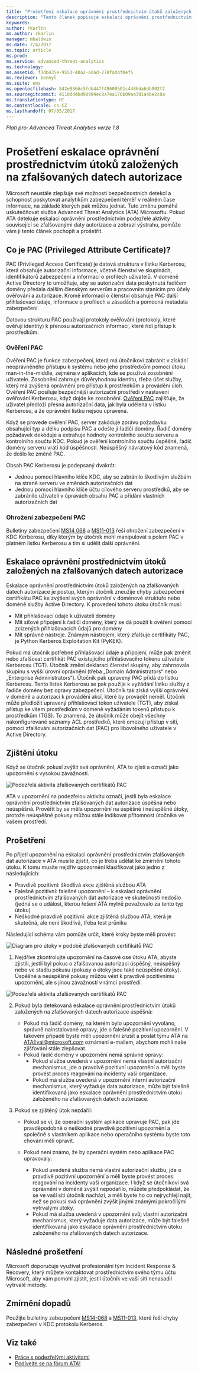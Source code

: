 ```yaml
---
title: "Prošetření eskalace oprávnění prostřednictvím útoků založených na zfalšovaných datech autorizace| Dokumentace Microsoftu"
description: "Tento článek popisuje eskalaci oprávnění prostřednictvím útoků založených na zfalšovaných datech autorizace a poskytuje pokyny k prošetření, pokud byla tato hrozba detekována ve vaší síti."
keywords: 
author: rkarlin
ms.author: rkarlin
manager: mbaldwin
ms.date: 7/4/2017
ms.topic: article
ms.prod: 
ms.service: advanced-threat-analytics
ms.technology: 
ms.assetid: f3db435e-9553-40a2-a2ad-278fad4f0ef5
ms.reviewer: bennyl
ms.suite: ems
ms.openlocfilehash: 842e9866c5fdb447f49600501c4486da6db902f2
ms.sourcegitcommit: 4118dd4bd98994ec8a7ea170b09aa301a4be2c8a
ms.translationtype: HT
ms.contentlocale: cs-CZ
ms.lasthandoff: 07/05/2017
---
```

*Platí pro: Advanced Threat Analytics verze 1.8*

# Prošetření eskalace oprávnění prostřednictvím útoků založených na zfalšovaných datech autorizace
<a id="investigating-privilege-escalation-using-forged-authorization-data-attacks" class="xliff"></a>

Microsoft neustále zlepšuje své možnosti bezpečnostních detekcí a schopnost poskytovat analytikům zabezpečení téměř v reálném čase informace, na základě kterých pak můžou jednat. Tuto změnu pomáhá uskutečňovat služba Advanced Threat Analytics (ATA) Microsoftu. Pokud ATA detekuje eskalaci oprávnění prostřednictvím podezřelé aktivity související se zfalšovanými daty autorizace a zobrazí výstrahu, pomůže vám ji tento článek pochopit a prošetřit.

## Co je PAC (Privileged Attribute Certificate)?
<a id="what-is-a-privileged-attribute-certificate-pac" class="xliff"></a>

PAC (Privileged Access Certificate) je datová struktura v lístku Kerberosu, která obsahuje autorizační informace, včetně členství ve skupinách, identifikátorů zabezpečení a informací o profilech uživatelů. V doméně Active Directory to umožňuje, aby se autorizační data poskytnutá řadičem domény předala dalším členským serverům a pracovním stanicím pro účely ověřování a autorizace. Kromě informací o členství obsahuje PAC další přihlašovací údaje, informace o profilech a zásadách a pomocná metadata zabezpečení. 

Datovou strukturu PAC používají protokoly ověřování (protokoly, které ověřují identity) k přenosu autorizačních informací, které řídí přístup k prostředkům.

### Ověření PAC
<a id="pac-validation" class="xliff"></a>

Ověření PAC je funkce zabezpečení, která má útočníkovi zabránit v získání neoprávněného přístupu k systému nebo jeho prostředkům pomocí útoku man-in-the-middle, zejména v aplikacích, kde se používá zosobnění uživatele. Zosobnění zahrnuje důvěryhodnou identitu, třeba účet služby, který má zvýšená oprávnění pro přístup k prostředkům a provádění úloh. Ověření PAC posiluje bezpečnější autorizační prostředí v nastavení ověřování Kerberosu, když dojde ke zosobnění. [Ověření PAC](https://blogs.msdn.microsoft.com/openspecification/2009/04/24/understanding-microsoft-kerberos-pac-validation/) zajišťuje, že uživatel předloží přesná autorizační data, jak byla udělena v lístku Kerberosu, a že oprávnění lístku nejsou upravená.

Když se provede ověření PAC, server zakóduje zprávu požadavku obsahující typ a délku podpisu PAC a odešle ji řadiči domény. Řadič domény požadavek dekóduje a extrahuje hodnoty kontrolního součtu serveru a kontrolního součtu KDC. Pokud je ověření kontrolního součtu úspěšné, řadič domény serveru vrátí kód úspěšnosti. Neúspěšný návratový kód znamená, že došlo ke změně PAC. 

Obsah PAC Kerberosu je podepsaný dvakrát: 
- Jednou pomocí hlavního klíče KDC, aby se zabránilo škodlivým službám na straně serveru ve změnách autorizačních dat
- Jednou pomocí hlavního klíče účtu cílového serveru prostředků, aby se zabránilo uživateli v úpravách obsahu PAC a přidání vlastních autorizačních dat

### Ohrožení zabezpečení PAC
<a id="pac-vulnerability" class="xliff"></a>
Bulletiny zabezpečení [MS14 068](https://technet.microsoft.com/library/security/MS14-068.aspx) a [MS11-013](https://technet.microsoft.com/library/security/ms11-013.aspx) řeší ohrožení zabezpečení v KDC Kerberosu, díky kterým by útočník mohl manipulovat s polem PAC v platném lístku Kerberosu a tím si udělit další oprávnění.

## Eskalace oprávnění prostřednictvím útoků založených na zfalšovaných datech autorizace
<a id="privilege-escalation-using-forged-authorization-data-attack" class="xliff"></a>

Eskalace oprávnění prostřednictvím útoků založených na zfalšovaných datech autorizace je postup, kterým útočník zneužije chyby zabezpečení certifikátu PAC ke zvýšení svých oprávnění v doménové struktuře nebo doméně služby Active Directory. K provedení tohoto útoku útočník musí:
-   Mít přihlašovací údaje k uživateli domény
-   Mít síťové připojení k řadiči domény, který se dá použít k ověření pomocí zcizených přihlašovacích údajů pro domény
-   Mít správné nástroje. Známým nástrojem, který zfalšuje certifikáty PAC, je Python Kerberos Exploitation Kit (PyKEK).

Pokud má útočník potřebné přihlašovací údaje a připojení, může pak změnit nebo zfalšovat certifikát PAC existujícího přihlašovacího tokenu uživatele Kerberosu (TGT). Útočník změní deklaraci členství skupiny, aby zahrnovala skupinu s vyšší úrovní oprávnění (třeba „Domain Administrators“ nebo „Enterprise Administrators“). Útočník pak upravený PAC přidá do lístku Kerberosu. Tento lístek Kerberosu se pak použije k vyžádání lístku služby z řadiče domény bez opravy zabezpečení. Útočník tak získá vyšší oprávnění v doméně a autorizaci k provádění akcí, které by provádět neměl. Útočník může předložit upravený přihlašovací token uživatele (TGT), aby získal přístup ke všem prostředkům v doméně vyžádáním tokenů přístupu k prostředkům (TGS). To znamená, že útočník může obejít všechny nakonfigurované seznamy ACL prostředků, které omezují přístup v síti, pomocí zfalšování autorizačních dat (PAC) pro libovolného uživatele v Active Directory.

## Zjištění útoku
<a id="discovering-the-attack" class="xliff"></a>
Když se útočník pokusí zvýšit svá oprávnění, ATA to zjistí a označí jako upozornění s vysokou závažností.

![Podezřelá aktivita zfalšovaných certifikátů PAC](./media/forged-pac.png)

ATA v upozornění na podezřelou aktivitu označí, jestli byla eskalace oprávnění prostřednictvím zfalšovaných dat autorizace úspěšná nebo neúspěšná. Prověřit by se měla upozornění na úspěšné i neúspěšné útoky, protože neúspěšné pokusy můžou stále indikovat přítomnost útočníka ve vašem prostředí.

## Prošetření
<a id="investigating" class="xliff"></a>
Po přijetí upozornění na eskalaci oprávnění prostřednictvím zfalšovaných dat autorizace v ATA musíte zjistit, co je třeba udělat ke zmírnění tohoto útoku. K tomu musíte nejdřív upozornění klasifikovat jako jedno z následujících: 
-   Pravdivě pozitivní: škodlivá akce zjištěná službou ATA
-   Falešně pozitivní: falešné upozornění – k eskalaci oprávnění prostřednictvím zfalšovaných dat autorizace ve skutečnosti nedošlo (jedná se o událost, kterou řešení ATA mylně považovalo za tento typ útoku)
-   Neškodné pravdivě pozitivní: akce zjištěná službou ATA, která je skutečná, ale není škodlivá, třeba test průniku

Následující schéma vám pomůže určit, které kroky byste měli provést:

![Diagram pro útoky v podobě zfalšovaných certifikátů PAC](./media/forged-pac-diagram.png)

1. Nejdříve zkontrolujte upozornění na časové ose útoku ATA, abyste zjistili, jestli byl pokus o zfalšovanou autorizaci úspěšný, neúspěšný nebo ve stadiu pokusu (pokusy o útoky jsou také neúspěšné útoky). Úspěšné a neúspěšné pokusy můžou vést k pravdivě pozitivnímu upozornění, ale s jinou závažností v rámci prostředí.
 
 ![Podezřelá aktivita zfalšovaných certifikátů PAC](./media/forged-pac-sa.png)


2.  Pokud byla detekovaná eskalace oprávnění prostřednictvím útoků založených na zfalšovaných datech autorizace úspěšná:
    -   Pokud má řadič domény, na kterém bylo upozornění vyvoláno, správně nainstalované opravy, jde o falešně pozitivní upozornění. V takovém případě byste měli upozornění zrušit a poslat týmu ATA na ATAEval@microsoft.com oznámení e-mailem, abychom mohli naše zjišťování stále zlepšovat. 
    -   Pokud řadič domény v upozornění nemá správné opravy:
        -   Pokud služba uvedená v upozornění nemá vlastní autorizační mechanismus, jde o pravdivě pozitivní upozornění a měli byste provést proces reagování na incidenty vaší organizace. 
        -   Pokud má služba uvedená v upozornění interní autorizační mechanismus, který vyžaduje data autorizace, může být falešně identifikovaná jako eskalace oprávnění prostřednictvím útoku založeného na zfalšovaných datech autorizace. 

3.  Pokud se zjištěný útok nezdařil:
    -   Pokud se ví, že operační systém aplikace upravuje PAC, pak jde pravděpodobně o neškodné pravdivě pozitivní upozornění a společně s vlastníkem aplikace nebo operačního systému byste toto chování měli opravit.

    -   Pokud není známo, že by operační systém nebo aplikace PAC upravovaly: 

        -   Pokud uvedená služba nemá vlastní autorizační službu, jde o pravdivě pozitivní upozornění a měli byste provést proces reagování na incidenty vaší organizace. I když se útočníkovi svá oprávnění v doméně zvýšit nepodařilo, můžete předpokládat, že se ve vaší síti útočník nachází, a měli byste ho co nejrychleji najít, než se pokusí svá oprávnění zvýšit jinými známými pokročilými vytrvalými útoky. 
        -   Pokud má služba uvedená v upozornění svůj vlastní autorizační mechanismus, který vyžaduje data autorizace, může být falešně identifikovaná jako eskalace oprávnění prostřednictvím útoku založeného na zfalšovaných datech autorizace.

## Následné prošetření
<a id="post-investigation" class="xliff"></a>
Microsoft doporučuje využívat profesionální tým Incident Response & Recovery, který můžete kontaktovat prostřednictvím svého týmu účtu Microsoft, aby vám pomohl zjistit, jestli útočník ve vaší síti nenasadil vytrvalé metody.


## Zmírnění dopadů
<a id="mitigation" class="xliff"></a>

Použijte bulletiny zabezpečení [MS14-068](https://technet.microsoft.com/library/security/MS14-068.aspx) a [MS11-013](https://technet.microsoft.com/library/security/ms11-013.aspx), které řeší chyby zabezpečení v KDC protokolu Kerberos. 


## Viz také
<a id="see-also" class="xliff"></a>
- [Práce s podezřelými aktivitami](working-with-suspicious-activities.md)
- [Podívejte se na fórum ATA!](https://social.technet.microsoft.com/Forums/security/home?forum=mata)
